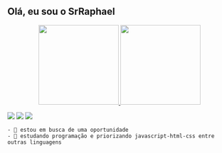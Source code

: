 ## Olá, eu sou o SrRaphael

<div align="center">
  <a href="https://github.com/SrRaphael">
  <img height="180em" src="https://github-readme-stats.vercel.app/api?username=SrRaphael&show_icons=true&theme=dark&include_all_commits=true&count_private=true"/>
  <img height="180em" src="https://github-readme-stats.vercel.app/api/top-langs/?username=SrRaphael&layout=compact&langs_count=7&theme=dark"/>
</div>
  
  <div> 
 
  <a href="https://instagram.com/Raphao_Ponc" target="_blank"><img src="https://img.shields.io/badge/-Instagram-%23E4405F?style=for-the-badge&logo=instagram&logoColor=white" target="_blank"></a>
  <a href = "mailto:raphaelh777@hotmail.com"><img src="https://img.shields.io/badge/-Gmail-%23333?style=for-the-badge&logo=gmail&logoColor=white" target="_blank"></a>
  <a href="https://www.linkedin.com/in/raphael-ponciano-a75529207/" target="_blank"><img src="https://img.shields.io/badge/-LinkedIn-%230077B5?style=for-the-badge&logo=linkedin&logoColor=white" target="_blank"></a> 
 
    - 🔭 estou em busca de uma oportunidade
    - 🧠 estudando programação e priorizando javascript-html-css entre outras linguagens
    
</div>
